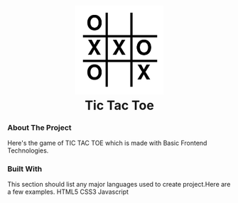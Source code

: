 <h1 align="center">
  <br>
  <a href="https://github.com/yashjri/Tic_Tac_Toe-_game/"><img src="https://github.com/yashjri/Tic_Tac_Toe-_game/blob/master/tic_tac_toe.png" alt="" width="200"></a>
  <br>
  Tic Tac Toe
  <br>
</h1>

### About The Project 
Here's the game of TIC TAC TOE which is made with Basic Frontend Technologies.

### Built With
This section should list any major languages used to create project.Here are a few examples.
HTML5
CSS3
Javascript


